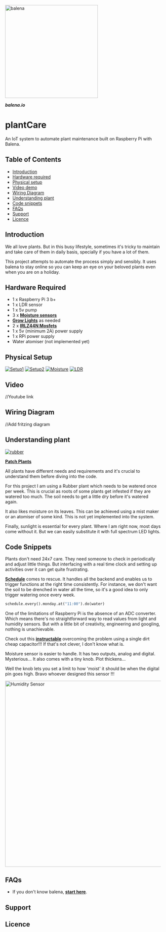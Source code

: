 <a href="http://balena.io"><img src="https://raw.githubusercontent.com/drvkmr/plant-care/master/img/balena_logo.jpg" width=300 title="balena" ></a>

***balena.io***

# plantCare

An IoT system to automate plant maintenance built on Raspberry Pi with Balena.

## Table of Contents

- [Introduction](#introduction)
- [Hardware required](#hardware%20required)
- [Physical setup](#physical%20setup)
- [Video demo](#video)
- [Wiring Diagram](#wiring%20diagram)
- [Understanding plant](#understanding%20plant)
- [Code snippets](#code%20snippets)
- [FAQs](#faqs)
- [Support](#support)
- [Licence](#licence)

## Introduction

We all love plants. But in this busy lifestyle, sometimes it's tricky to maintain and take care of them in daily basis, specially if you have a lot of them.

This project attempts to automate the process simply and sensibly. It uses balena to stay online so you can keep an eye on your beloved plants even when you are on a holiday.

## Hardware Required

- 1 x Raspberry Pi 3 b+
- 1 x LDR sensor
- 1 x 5v pump
- 3 x <a href="https://www.amazon.co.uk/QLOUNI-Moisture-Hygrometer-Detection-Automatic/dp/B077FGS3C1/ref=sr_1_9?keywords=moisture+sensor&qid=1576455999&sr=8-9" target="_blank">**Moisture sensors**</a>
- <a href="https://www.amazon.co.uk/Function-Anywhere-Charging-Horticultural-Growing/dp/B07GB28WCH/ref=sr_1_1_sspa?keywords=grow+lights&qid=1576455923&sr=8-1-spons&psc=1&spLa=ZW5jcnlwdGVkUXVhbGlmaWVyPUExWTJNN1hYTEVDRTNWJmVuY3J5cHRlZElkPUEwMjMxMDY0MlMzSEhQUUM4Vko1MCZlbmNyeXB0ZWRBZElkPUEwMzcyODY5Sk4zVEFTWkNQTEJHJndpZGdldE5hbWU9c3BfYXRmJmFjdGlvbj1jbGlja1JlZGlyZWN0JmRvTm90TG9nQ2xpY2s9dHJ1ZQ==" target="_blank">**Grow Lights**</a> as needed
- 2 x <a href="http://www.irf.com/product-info/datasheets/data/irlz44n.pdf" target="_blank">**IRLZ44N Mosfets**</a>
- 1 x 5v (minimum 2A) power supply
- 1 x RPi power supply
- Water atomiser (not implemented yet)

## Physical Setup

[![Setup1](https://raw.githubusercontent.com/drvkmr/plant-care/master/img/setup.jpg)]()
[![Setup2](https://raw.githubusercontent.com/drvkmr/plant-care/master/img/setup2.jpg)]()
[![Moisture](https://raw.githubusercontent.com/drvkmr/plant-care/master/img/moisture.jpg)]()
[![LDR](https://raw.githubusercontent.com/drvkmr/plant-care/master/img/ldr.jpg)]()

## Video

//Youtube link

## Wiring Diagram

//Add fritzing diagram

## Understanding plant

[![rubber](https://raw.githubusercontent.com/drvkmr/plant-care/master/img/rubber_plant.jpg)]()

<a href="https://www.patchplants.com/gb/en/plants/rubber-plant-176/" target="_blank">**Patch Plants**</a>

All plants have different needs and requirements and it's crucial to understand them before diving into the code.

For this project I am using a Rubber plant which needs to be watered once per week. This is crucial as roots of some plants get infested if they are watered too much. The soil needs to get a little dry before it's watered again.

It also likes moisture on its leaves. This can be achieved using a mist maker or an atomiser of some kind. This is not yet implemented into the system.

Finally, sunlight is essential for every plant. Where I am right now, most days come without it. But we can easily substitute it with full spectrum LED lights.

## Code Snippets

Plants don't need 24x7 care. They need someone to check in periodically and adjust little things. But interfacing with a real time clock and setting up activities over it can get quite frustrating.

<a href="https://schedule.readthedocs.io/en/stable/" target="_blank">**Schedule**</a> comes to rescue. It handles all the backend and enables us to trigger functions at the right time consistently. For instance, we don't want the soil to be drenched in water all the time, so it's a good idea to only trigger watering once every week.

```python
schedule.every().monday.at("11:00").do(water)
```

One of the limitations of Raspberry Pi is the absence of an ADC converter. Which means there's no straightforward way to read values from light and humidity sensors. But with a little bit of creativity, engineering and googling, nothing is unachievable.

Check out this <a href="https://www.instructables.com/id/Raspberry-Pi-GPIO-Circuits-Using-an-LDR-Analogue-S/" target="_blank">**instructable**</a> overcoming the problem using a single dirt cheap capacitor!!! If that's not clever, I don't know what is.

Moisture sensor is easier to handle. It has two outputs, analog and digital. Mysterious... It also comes with a tiny knob. Plot thickens...

Well the knob lets you set a limit to how 'moist' it should be when the digital pin goes high. Bravo whoever designed this sensor !!!

<img src="https://raw.githubusercontent.com/drvkmr/plant-care/master/img/moisture_knob.jpg" width=600 title="Humidity Sensor" >


## FAQs

- If you don't know balena, <a href="https://www.balena.io/docs/learn/getting-started/raspberrypi3/python/" target="_blank">**start here**</a>.

## Support

## Licence